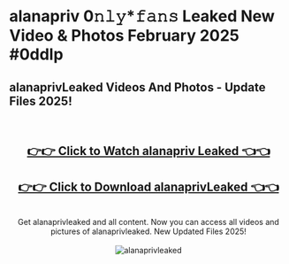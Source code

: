 # alanapriv 0𝚗𝚕𝚢*𝚏𝚊𝚗𝚜 Leaked New Video & Photos February 2025 #0ddlp

<h2>alanaprivLeaked Videos And Photos - Update Files 2025!</h2>
<br>
<div align="center">
<h2><a href="https://mediaupload.pro?title=alanapriv&ref=11F" rel="nofollow">👉👉 Click to Watch alanapriv Leaked 👈👈</a></h2>
<h2><a href="https://mediaupload.pro?title=alanapriv&ref=11F" rel="nofollow">👉👉 Click to Download alanaprivLeaked 👈👈</a></h2>
<br>
Get alanaprivleaked and all content. Now you can access all videos and pictures of alanaprivleaked. New Updated Files 2025!
<br>
<br>
<a href="https://mediaupload.pro?title=alanapriv&ref=11F" rel="nofollow" data-target="animated-image.originalLink"><img src="https://i.ibb.co/Gkj2r4b/banner.png" alt="alanaprivleaked" style="max-width: 100%; display: inline-block;" data-target="animated-image.originalImage"></a>
</div>
<br>

